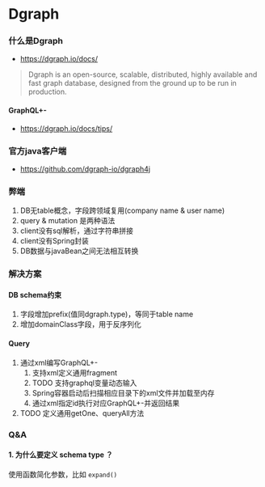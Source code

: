 # Dgraph

### 什么是Dgraph

- https://dgraph.io/docs/

> Dgraph is an open-source, scalable, distributed, highly available and fast graph database, designed from the ground up to be run in production.

#### GraphQL+-

- https://dgraph.io/docs/tips/

### 官方java客户端

- https://github.com/dgraph-io/dgraph4j

### 弊端

1. DB无table概念，字段跨领域复用(company name & user name)
2. query & mutation 是两种语法
3. client没有sql解析，通过字符串拼接
4. client没有Spring封装
5. DB数据与javaBean之间无法相互转换

### 解决方案

#### DB schema约束

1. 字段增加prefix(值同dgraph.type)，等同于table name
2. 增加domainClass字段，用于反序列化

#### Query

1. 通过xml编写GraphQL+-
    1. 支持xml定义通用fragment
    2. TODO 支持graphql变量动态输入
    3. Spring容器启动后扫描相应目录下的xml文件并加载至内存
    4. 通过xml指定id执行对应GraphQL+-并返回结果
2. TODO 定义通用getOne、queryAll方法

### Q&A

#### 1. 为什么要定义 schema type ？

使用函数简化参数，比如 `expand()` 